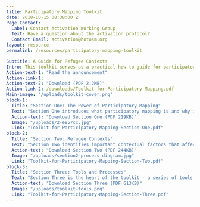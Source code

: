 ```yaml
---
title: Participatory Mapping Toolkit
date: 2018-10-15 08:38:00 Z
Page Contact:
  Label: Contact Activation Working Group
  Text: Have a question about the activation protocol?
  Contact Email: activation@hotosm.org
layout: resource
permalink: /resources/participatory-mapping-toolkit

Subtitle: A Guide for Refugee Contexts
Intro: This toolkit serves as a practical how-to guide for participatory mapping in refugee contexts. It provides organizations with the necessary tools and processes for responding to refugee situations by leveraging open and free map data for humanitarian assistance. 
Action-text-1: "Read the announcement"
Action-link-1: 
Action-text-2: "Download (PDF 2.2MB)"
Action-link-2: /downloads/Toolkit-for-Participatory-Mapping.pdf
Main-image: "/uploads/toolkit-cover.png"
block-1:
  Title: "Section One: The Power of Participatory Mapping"
  Text: "Section One introduces what participatory mapping is and why it is vital in refugee contexts. It gives important background information about the platform used to map and how to use the guide."
  Action-text: "Download Section One (PDF 219KB)"
  Image: "/uploads/2-e857cc.jpg"
  Link: "Toolkit-for-Participatory-Mapping-Section-One.pdf"
block-2:
  Title: "Section Two: Refugee Contexts"
  Text: "Section Two identifies important contextual factors that affect how organizations respond. It has been written for refugee contexts, and gives users an idea of what to keep in mind before getting started."
  Action-text: "Download Section Two (PDF 244KB)"
  Image: "/uploads/section2-process-diagram.jpg"
  Link: "Toolkit-for-Participatory-Mapping-Section-Two.pdf"
block-3:
  Title: "Section Three: Tools and Processes"
  Text: "Section Three is the heart of the toolkit - a series of tools and processes that offer practical solutions for humanitarians."
  Action-text: "Download Section Three (PDF 613KB)"
  Image: "/uploads/toolkit-tools.png"
  Link: "Toolkit-for-Participatory-Mapping-Section-Three.pdf"
---
```



